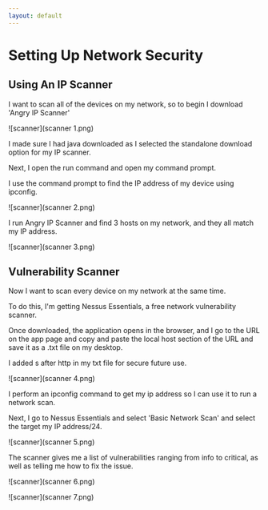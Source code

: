 ```yaml
---
layout: default
---
```

# Setting Up Network Security

## Using An IP Scanner

I want to scan all of the devices on my network, so to begin I download 'Angry IP Scanner'

![scanner](scanner 1.png)

I made sure I had java downloaded as I selected the standalone download option for my IP scanner.

Next, I open the run command and open my command prompt.

I use the command prompt to find the IP address of my device using ipconfig.

![scanner](scanner 2.png)

I run Angry IP Scanner and find 3 hosts on my network, and they all match my IP address.

![scanner](scanner 3.png)

## Vulnerability Scanner

Now I want to scan every device on my network at the same time.

To do this, I'm getting Nessus Essentials, a free network vulnerability scanner.

Once downloaded, the application opens in the browser, and I go to the URL on the app page and copy and paste the local host section of the URL and save it as a .txt file on my desktop.

I added s after http in my txt file for secure future use.

![scanner](scanner 4.png)

I perform an ipconfig command to get my ip address so I can use it to run a network scan.

Next, I go to Nessus Essentials and select 'Basic Network Scan' and select the target my IP address/24.

![scanner](scanner 5.png)

The scanner gives me a list of vulnerabilities ranging from info to critical, as well as telling me how to fix the issue.

![scanner](scanner 6.png)

![scanner](scanner 7.png)
